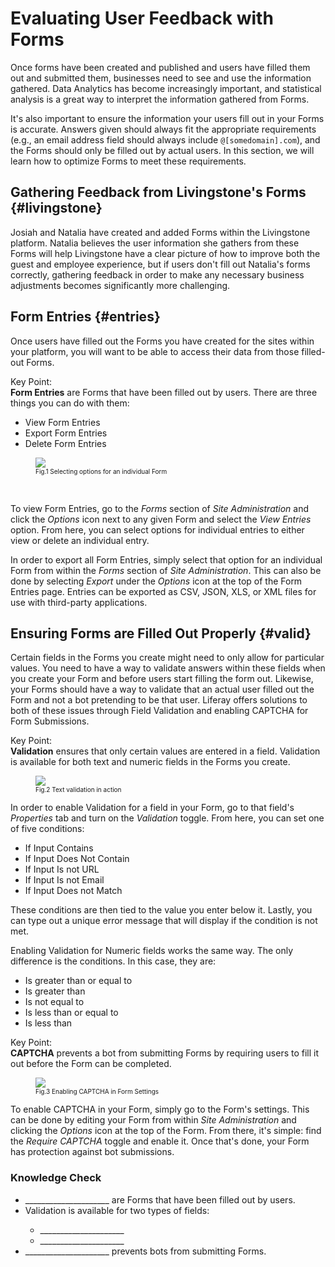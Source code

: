 # Evaluating User Feedback with Forms

Once forms have been created and published and users have filled them out and submitted them, businesses need to see and use the information gathered. Data Analytics has become increasingly important, and statistical analysis is a great way to interpret the information gathered from Forms. 

It's also important to ensure the information your users fill out in your Forms is accurate. Answers given should always fit the appropriate requirements (e.g., an email address field should always include `@[somedomain].com`), and the Forms should only be filled out by actual users. In this section, we will learn how to optimize Forms to meet these requirements.

## Gathering Feedback from Livingstone's Forms {#livingstone}

Josiah and Natalia have created and added Forms within the Livingstone platform. Natalia believes the user information she gathers from these Forms will help Livingstone have a clear picture of how to improve both the guest and employee experience, but if users don't fill out Natalia's forms correctly, gathering feedback in order to make any necessary business adjustments becomes significantly more challenging.

## Form Entries {#entries}

Once users have filled out the Forms you have created for the sites within your platform, you will want to be able to access their data from those filled-out Forms.

<div class="key-point">
Key Point: <br />
<strong>Form Entries</strong> are Forms that have been filled out by users. There are three things you can do with them:
<ul>
	<li>View Form Entries</li>
	<li>Export Form Entries</li>
	<li>Delete Form Entries</li>
</ul>
</div>

<figure>
	<img src="../images/form-options.png" style="max-height:40%;" />
	<figcaption style="font-size: x-small">Fig.1 Selecting options for an individual Form</figcaption>
</figure>

<br />

To view Form Entries, go to the _Forms_ section of _Site Administration_ and click the _Options_ icon next to any given Form and select the _View Entries_ option. From here, you can select options for individual entries to either view or delete an individual entry.

In order to export all Form Entries, simply select that option for an individual Form from within the _Forms_ section of _Site Administration_. This can also be done by selecting _Export_ under the _Options_ icon at the top of the Form Entries page. Entries can be exported as CSV, JSON, XLS, or XML files for use with third-party applications.

## Ensuring Forms are Filled Out Properly {#valid}

Certain fields in the Forms you create might need to only allow for particular values. You need to have a way to validate answers within these fields when you create your Form and before users start filling the form out. Likewise, your Forms should have a way to validate that an actual user filled out the Form and not a bot pretending to be that user. Liferay offers solutions to both of these issues through Field Validation and enabling CAPTCHA for Form Submissions.

<div class="key-point">
Key Point: <br />
<strong>Validation</strong> ensures that only certain values are entered in a field. Validation is available for both text and numeric fields in the Forms you create.
</div>

<figure>
	<img src="../images/text-validation.png" style="max-height:13%;" />
	<figcaption style="font-size: x-small">Fig.2 Text validation in action</figcaption>
</figure>

In order to enable Validation for a field in your Form, go to that field's _Properties_ tab and turn on the _Validation_ toggle. From here, you can set one of five conditions:

- If Input Contains
- If Input Does Not Contain
- If Input Is not URL
- If Input Is not Email
- If Input Does not Match

These conditions are then tied to the value you enter below it. Lastly, you can type out a unique error message that will display if the condition is not met.

Enabling Validation for Numeric fields works the same way. The only difference is the conditions. In this case, they are:

- Is greater than or equal to
- Is greater than
- Is not equal to
- Is less than or equal to
- Is less than

<div class="key-point">
Key Point: <br />
<strong>CAPTCHA</strong> prevents a bot from submitting Forms by requiring users to fill it out before the Form can be completed.
</div>

<figure>
	<img src="../images/require-captcha.png" style="max-height:38%;" />
	<figcaption style="font-size: x-small">Fig.3 Enabling CAPTCHA in Form Settings</figcaption>
</figure>

To enable CAPTCHA in your Form, simply go to the Form's settings. This can be done by editing your Form from within _Site Administration_ and clicking the _Options_ icon at the top of the Form. From there, it's simple: find the _Require CAPTCHA_ toggle and enable it. Once that's done, your Form has protection against bot submissions.

<div class="summary">
<h3>Knowledge Check</h3>
<ul>
  <li>_____________________ are Forms that have been filled out by users.</li>
  <li>Validation is available for two types of fields:</li>
  <ul>
  	<li>_____________________</li>
  	<li>_____________________</li>
  </ul>
  <li>_____________________ prevents bots from submitting Forms.</li>
</ul>
</div>
